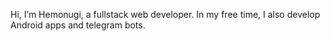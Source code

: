 Hi, I’m Hemonugi, a fullstack web developer. In my free time, I also develop Android apps and telegram bots.

